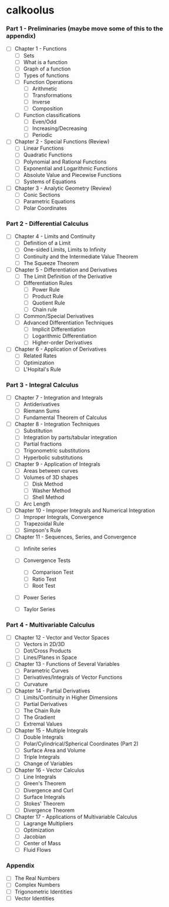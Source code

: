 # calkoolus

### Part 1 - Preliminaries (maybe move some of this to the appendix)
- [ ] Chapter 1 - Functions
  - [ ] Sets
  - [ ] What is a function
  - [ ] Graph of a function
  - [ ] Types of functions
  - [ ] Function Operations
    - [ ] Arithmetic
    - [ ] Transformations
    - [ ] Inverse
    - [ ] Composition
  - [ ] Function classifications 
    - [ ] Even/Odd
    - [ ] Increasing/Decreasing
    - [ ] Periodic
- [ ] Chapter 2 - Special Functions (Review)
  - [ ] Linear Functions 
  - [ ] Quadratic Functions
  - [ ] Polynomial and Rational Functions
  - [ ] Exponential and Logarithmic Functions
  - [ ] Absolute Value and Piecewise Functions
  - [ ] Systems of Equations
- [ ] Chapter 3 - Analytic Geometry (Review)
  - [ ] Conic Sections
  - [ ] Parametric Equations
  - [ ] Polar Coordinates

### Part 2 - Differential Calculus
- [ ] Chapter 4 - Limits and Continuity
  - [ ] Definition of a Limit
  - [ ] One-sided Limits, Limits to Infinity
  - [ ] Continuity and the Intermediate Value Theorem
  - [ ] The Squeeze Theorem
- [ ] Chapter 5 - Differentiation and Derivatives
  - [ ] The Limit Definition of the Derivative
  - [ ] Differentiation Rules
    - [ ] Power Rule
    - [ ] Product Rule
    - [ ] Quotient Rule
    - [ ] Chain rule
  - [ ] Common/Special Derivatives
  - [ ] Advanced Differentiation Techniques
    - [ ] Implicit Differentiation
    - [ ] Logarithmic Differentiation
    - [ ] Higher-order Derivatives
- [ ] Chapter 6 - Application of Derivatives
  - [ ] Related Rates
  - [ ] Optimization
  - [ ] L'Hopital's Rule

### Part 3 - Integral Calculus
- [ ] Chapter 7 - Integration and Integrals
  - [ ] Antiderivatives
  - [ ] Riemann Sums
  - [ ] Fundamental Theorem of Calculus
- [ ] Chapter 8 - Integration Techniques
  - [ ] Substitution
  - [ ] Integration by parts/tabular integration
  - [ ] Partial fractions
  - [ ] Trigonometric substitutions
  - [ ] Hyperbolic substitutions
- [ ] Chapter 9 - Application of Integrals
  - [ ] Areas between curves
  - [ ] Volumes of 3D shapes
    - [ ] Disk Method
    - [ ] Washer Method
    - [ ] Shell Method
  - [ ] Arc Length
- [ ] Chapter 10 - Improper Integrals and Numerical Integration
  - [ ] Improper Integrals, Convergence
  - [ ] Trapezoidal Rule
  - [ ] Simpson's Rule
- [ ] Chapter 11 - Sequences, Series, and Convergence
  - [ ] Infinite series
  - [ ] Convergence Tests
    - [ ] Comparison Test
    - [ ] Ratio Test
    - [ ] Root Test
  - [ ] Power Series
  - [ ] Taylor Series


### Part 4 - Multivariable Calculus
- [ ] Chapter 12 - Vector and Vector Spaces
  - [ ] Vectors in 2D/3D
  - [ ] Dot/Cross Products
  - [ ] Lines/Planes in Space
- [ ] Chapter 13 - Functions of Several Variables
  - [ ] Parametric Curves
  - [ ] Derivatives/Integrals of Vector Functions
  - [ ] Curvature
- [ ] Chapter 14 - Partial Derivatives
  - [ ] Limits/Continuity in Higher Dimensions
  - [ ] Partial Derivatives
  - [ ] The Chain Rule
  - [ ] The Gradient
  - [ ] Extremal Values
- [ ] Chapter 15 - Multiple Integrals
  - [ ] Double Integrals
  - [ ] Polar/Cylindrical/Spherical Coordinates (Part 2)
  - [ ] Surface Area and Volume
  - [ ] Triple Integrals
  - [ ] Change of Variables
- [ ] Chapter 16 - Vector Calculus
  - [ ] Line Integrals
  - [ ] Green's Theorem
  - [ ] Divergence and Curl
  - [ ] Surface Integrals
  - [ ] Stokes' Theorem
  - [ ] Divergence Theorem
- [ ] Chapter 17 - Applications of Multivariable Calculus
  - [ ] Lagrange Multipliers
  - [ ] Optimization
  - [ ] Jacobian
  - [ ] Center of Mass
  - [ ] Fluid Flows

### Appendix
- [ ] The Real Numbers
- [ ] Complex Numbers
- [ ] Trigonometric Identities
- [ ] Vector Identities